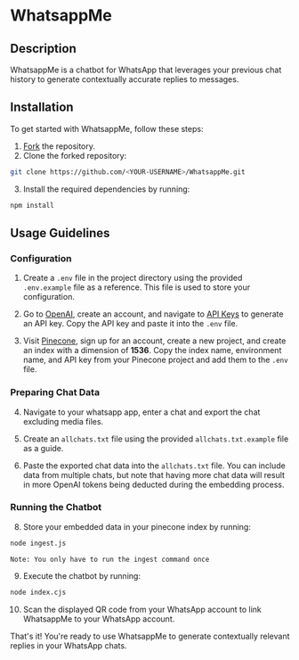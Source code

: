 # WhatsappMe

## Description
WhatsappMe is a chatbot for WhatsApp that leverages your previous chat history to generate contextually accurate replies to messages.

## Installation
To get started with WhatsappMe, follow these steps:

1. [Fork](https://github.com/Keith-Web3/WhatsappMe/fork) the repository.
2. Clone the forked repository:
```bash
git clone https://github.com/<YOUR-USERNAME>/WhatsappMe.git
```
3. Install the required dependencies by running:
```bash
npm install
```

## Usage Guidelines

### Configuration

1. Create a `.env` file in the project directory using the provided `.env.example` file as a reference. This file is used to store your configuration.

2. Go to [OpenAI](https://openai.com/), create an account, and navigate to [API Keys](https://platform.openai.com/account/api-keys) to generate an API key. Copy the API key and paste it into the `.env` file.

3. Visit [Pinecone](https://app.pinecone.io/), sign up for an account, create a new project, and create an index with a dimension of **1536**. Copy the index name, environment name, and API key from your Pinecone project and add them to the `.env` file.

### Preparing Chat Data

4. Navigate to your whatsapp app, enter a chat and export the chat excluding media files. 

5. Create an `allchats.txt` file using the provided `allchats.txt.example` file as a guide.

6. Paste the exported chat data into the `allchats.txt` file. You can include data from multiple chats, but note that having more chat data will result in more OpenAI tokens being deducted during the embedding process.

### Running the Chatbot
8. Store your embedded data in your pinecone index by running:
```bash
node ingest.js
```
`Note: You only have to run the ingest command once`

9. Execute the chatbot by running:
```bash
node index.cjs
```

10. Scan the displayed QR code from your WhatsApp account to link WhatsappMe to your WhatsApp account.

That's it! You're ready to use WhatsappMe to generate contextually relevant replies in your WhatsApp chats.

